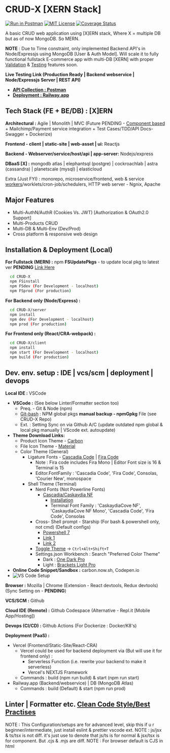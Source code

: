 # CRUD-X [XERN Stack]

[![Run in Postman](https://run.pstmn.io/button.svg)](https://app.getpostman.com/run-collection/19573121-fa8f3446-bac8-4ed7-b25b-952c45912af2?action=collection%2Ffork&collection-url=entityId%3D19573121-fa8f3446-bac8-4ed7-b25b-952c45912af2%26entityType%3Dcollection%26workspaceId%3D85c3a0fe-9ab1-4704-82db-e7d9a493f158)
[![MIT License](https://img.shields.io/badge/License-MIT-green.svg)](https://choosealicense.com/licenses/mit/)
[![Coverage Status](https://coveralls.io/repos/github/sonimonish00/CRUD-X/badge.svg?branch=main)](https://coveralls.io/github/sonimonish00/CRUD-X?branch=main)

A basic CRUD web application using [X]ERN stack, Where X = multiple DB but as of now MongoDB. So MERN.

**NOTE** : Due to Time constraint, only implemented Backend API's in Node/Expressjs using MongoDB [User & Auth Model]. Will scale it to fully functional fullstack E-commerce app with multi-DB [XERN] with proper [Validation](https://gist.github.com/sonimonish00/88dc68510c45a084ca97d7239504e875) & [Testing](https://gist.github.com/sonimonish00/cb7509962bc3448513d250ed9a2d4465) features soon.

**Live Testing Link (Production Ready | Backend webservice | Node/Expressjs Server | REST API)**
  - **[API Collection : Postman](https://www.postman.com/sonimonish00/workspace/workspace-1-personal-projects-backend)**
  - **[Deployment : Railway.app](https://crud-x-production.up.railway.app)**

## Tech Stack (FE + BE/DB) : [X]ERN

**Architectural :** Agile | Monolith | MVC (Future PENDING - [Component based](https://github.com/goldbergyoni/nodebestpractices#-11-structure-your-solution-by-components) + Mailchimp/Payment service integration + Test Cases/TDD/API Docs-Swagger + Dockerize)

**Frontend - client | static-site | web-asset | ui:** Reactjs

**Backend - Webserver/service/host/api | app-server:** Nodejs/express

**DBaaS [X] :** mongodb atlas | elephantsql (postgre) | cockroachlab | astra (cassandra) | planetscale (mysql) | elasticloud

Extra (Just FYI) : monorepo, microservice/frontend, web & service [workers](https://web.dev/workers-overview)/worklets/cron-job/schedulers, HTTP web server - Ngnix, Apache

## Major Features

- Multi-AuthN/AuthR (Cookies Vs. JWT) [Authorization & OAuth2.0 Support]
- Multi-Products CRUD
- Multi-DB & Multi-Env (Dev/Prod)
- Cross platform & responsive web design

## Installation & Deployment (Local)

**For Fullstack (MERN) :** npm **FSUpdatePkgs** - to update local pkg to latest ver **PENDING** [Link Here](https://stackoverflow.com/a/34295664)

```bash
  cd CRUD-X
  npm FSinstall
  npm FSdev (For Development - localhost)
  npm FSprod (For production)
```

**For Backend only (Node/Express) :**

```bash
  cd CRUD-X/server
  npm install
  npm dev (For Development - localhost)
  npm prod (For production)
```

**For Frontend only (React/CRA-webpack) :**

```bash
  cd CRUD-X/client
  npm install
  npm start (For Development - localhost)
  npm build (For production)
```

## Dev. env. setup : IDE | vcs/scm | deployment | devops

**Local IDE :** VSCode

- **VSCode :** (See below Linter/Formatter section too)
  - Preq. - Git & Node (npm)
  - [Git-bash](https://stackoverflow.com/a/41199625) : NPM global pkgs **manual backup - npmGpkg** File (see CRUD-X Repo)
  - Ext. : Setting Sync on via Github A/C (update outdated npm global & local pkg manually | VScode ext. autoupdate)
- **Theme Download Links:**
  - Product Icon Theme - [Carbon](https://marketplace.visualstudio.com/items?itemName=antfu.icons-carbon)
  - File Icon Theme - [Material](https://marketplace.visualstudio.com/items?itemName=PKief.material-icon-theme)
  - Color Theme (General)
    - Ligature Fonts - [Cascadia Code](https://github.com/microsoft/cascadia-code) | [Fira Code](https://github.com/tonsky/FiraCode)
      - Note : Fira code includes Fira Mono | Editor Font size is 16 & Terminal is 15
      - Editor.FontFamily : 'Cascadia Code', 'Fira Code', Consolas, 'Courier New', monospace
    - Shell Theme (Terminal)
      - Nerd Fonts (Not Powerline Fonts)
        - [Cascadia/Caskaydia NF](https://github.com/ryanoasis/nerd-fonts/tree/master/patched-fonts/CascadiaCode)
          - [Installation](https://github.com/microsoft/terminal/issues/12587#issuecomment-1054646238)
          - Terminal Font Family : 'CaskaydiaCove NF', 'CaskaydiaCove NF Mono', 'Cascadia Code', 'Fira Code', Consolas
      - Cross- Shell prompt - Starship (For bash & powershell only, not cmd) (Default configs)
        - [Powershell 7](https://learn.microsoft.com/en-us/powershell/scripting/install/installing-powershell-on-windows?view=powershell-7.3)
        - [Link 1](https://starship.rs/guide/#%F0%9F%9A%80-installation)
        - [Link 2](https://stackoverflow.com/a/8997378)
      - [Toggle Theme](https://marketplace.visualstudio.com/items?itemName=danielgjackson.auto-dark-mode-windows) -> `Ctrl+Alt+Shift+T`
      - Settings.json Workbench : Search "Preferred Color Theme"
        - Dark : [One Dark Pro](https://marketplace.visualstudio.com/items?itemName=zhuangtongfa.Material-theme)
        - Light : [Brackets Light Pro](https://marketplace.visualstudio.com/items?itemName=fehey.brackets-light-pro)
- **Online Code Snippet/Sandbox :** carbon.now.sh, Codepen.io
- ![VS Code Setup](https://drive.google.com/uc?export=view&id=1xN0GcT-vgVM8kKnZZIdQDVghB-2VXX45)

**Browser :** Mozilla | Chrome (Extension - React devtools, Redux devtools) (Sync Setting on - **PENDING**)

**VCS/SCM :** Github

**Cloud IDE (Remote) :** Github Codespace (Alternative - Repl.it [Mobile App/Hosting])

**Devops (CI/CD) :** Github Actions (For Dockerize : Docker/K8's)

**Deployment (PaaS) :**

- Vercel (Frontend/Static-Site/React-CRA)
  - Vercel could be used for backend deployment via (But will use it for frontend only) :
    - Serverless Function (i.e. rewrite your backend to make it serverless)
    - Vercel's NEXTJS Framework
  - Commands : build (npm run build) & start (npm run start)
- Railway.app (Backend/webservice) | DB (MongoDB Atlas)
  - Commands : build (Default) & start (npm run prod)

## Linter | Formatter etc. [Clean Code Style/Best Practises](https://github.com/goldbergyoni/nodebestpractices#3-code-style-practices)

NOTE : This Configuration/setups are for advanced level, skip this if u r beginner/intermediate, just install eslint & prettier vscode ext.
NOTE : js/jsx & ts/tsx is not diff. it's just use to denote that js/ts is for normal & jsx/tsx is for component. But .cjs & .mjs are diff.
NOTE : For browser default is CJS in html <script> tag, but if ur using MJS then u need to mention "type=module" in <script> tag. As we are using react here, we dont need to worry as react will build html for us.
NOTE : Alternative Names CJS => Source Type - Script | MJS => Source Type - Module

- **Extensions | NPM Packages (-D)**
  - [L1](https://stackoverflow.com/questions/68721073/what-is-the-difference-between-installing-eslint-as-extension-and-installing-as) | [L2](https://stackoverflow.com/questions/61925900/what-is-the-difference-between-installing-prettier-as-a-npm-package-and-installi) | [L3](https://eslint.org/docs/latest/user-guide/getting-started) | [L4](https://prettier.io/docs/en/comparison.html) | [L5](https://www.youtube.com/watch?v=ZXW6Jn6or1w) | [L6](https://www.youtube.com/watch?v=H91aqUHn8sE) | [L7](https://www.robinwieruch.de/prettier-eslint/)
  - VSCode : Global
    - Linter : Eslint
    - Formatter : Prettier
    - (Lint+Format) : Lintel, Prettier ESlint etc. (Refer Official website of both)
  - Node/NPM : Local (-D)
    - React : react, react-dom, jest
    - Linting (FE/BE)
      - Eslint : eslint, eslint-cli (CRA ESlint extends "react-app")
      - TS : typescript, ts-node, types/node, types/react, types/react-dom
    - Formatter : prettier
    - (Lint+Format) : prettier-eslint, etc. (Refer Official website of both)
    - Config (Custom) : .eslintrc.js (extends airbnb, react-app, etc), .prettierrc, .editorconfig, etc.
      - tsconfig.json (.tslintrc deprecated in favor of .eslintrc)
        - module = NodeNext for MJS & commonJS for CJS // 'import' needs .js extn. for MJS & .cjs for CJS
        - moduleResolution = NodeNext
- **Frontend (React v18+)** : React is defaulted to ES6/MJS module system.
  - **Current** : Javascript (ES6+)
    - Filename : .js/.jsx (js/jsx are equiv. here but as mentioned in note above, we use it for diff. purpose)
    - Module system : ES6 (.mjs) => import/export (we don't need to have .mjs extension bcz react CRA defaults to mjs so js/jsx=mjs)
  - **Future** : Typescript (CRA --template typescript)
    - Filename : .ts/.tsx (ts/tsx are equiv. here but as mentioned in note above, we use it for diff. purpose)
    - Module system : ES6 (.mjs) => import/export (js/jsx=mjs=ts/tsx, so we use ts/tsx only)
- **Backend (Node v18+)** : Node is defaulted to commonJS/js/cjs module system => require/module.exports
  - **Current** : Javascript (ES6+) // Node is defaulted to CJS, but here we use MJS so following settings will change.
    - Filename : .js/.mjs (Package.json => "type": "module") // Both js/mjs are equiv here bcz "module" is mentioned in package.json, we stick to .js
    - Module system : ES6 (js/mjs) => import/export // We r using "mjs", but if you wanna use "cjs" somewhere add "abc.cjs" ext. explicitly
  - **Future** : Typescript [see](https://www.youtube.com/watch?v=H91aqUHn8sE&t=15s)
    - Filename : .ts (Package.json => "type": "module" | `tsc` compiler : a.ts => a.js | node a.js)
    - Module system : ES6 (.mjs) => import/export (js=mjs=ts, so we use ts only)

## File-folder (project) structure : separation of concern

- **CRUD-X (Root Folder)**
  - **Client** [Feature/funct./comp. based] (Other - MVC, group by file type, pages with global folder/colocation of related comp. etc.)
    - public
    - src
      - Assets : images, static file etc.
      - Components (Templates/Props)
        - core : common and basic components, such as Home,Menu components which are common to all other comp.
        - post : post-related components
        - user : user-related components
        - componentFolderN : and so on....
      - Pages
      - Config (To overwrite global config - .eslintrc.js, .prettierrc, .editorconfig - CRA/webpack already has eslint so gen. we dont include it)
      - i18n
      - navigation : Router (Navigation) -> react-router-dom
      - redux : actions, reducers, store.js [Redux Toolkit -> Redux & Thunk Dev tools]
      - Services - API
        - auth : auth-related components and helper code, routes etc.
      - styles
      - utils - Helper methods, validations etc.
      - **tests** : Jest Framework (Unit testing)
      - index.js ===> Main entry point for react
    - node_modules (frontend)
    - .gitignore (frontend)
    - Package.json (frontend) - including package-lock.json
    - README.MD (frontend)
  - **Server** [Separation based on functionality - [MVC](https://www.youtube.com/watch?v=bQuBlR0T5cc) or Technical Role based => FUTURE PENDING : [Component based](https://github.com/goldbergyoni/nodebestpractices#-11-structure-your-solution-by-components)]
    - app
      - controllers -> user.controllers.js (route-handler callback fns.)
      - middlewares -> checkAuth.middleware.js (In between functions : logging, authentication etc.)
      - models (ORM/MongoDB) -> user.models.js
      - routes -> user.routes.js [RESTful API endpoints - CRUD](https://stackoverflow.com/questions/14554943/what-are-the-trade-offs-between-different-methods-of-constructing-api-urls-subd) | [Link 1](https://ontola.io/blog/api-design/)
      - tests -> Unit & integration test, api test/super test etc.
      - util (folder)
      - services (folder) - 3rd party email, payment gateway etc.
        - NOTE : It cud also act as middleman b/w controller & database(model). ie. controller will call service which will manipulate DB & return data back to controller [Link 1](https://youtu.be/bQuBlR0T5cc?t=720), [Link 2](https://github.com/machadop1407/MVC-API-Example-Express-NodeJS)
      - index.js -> Application code (MVC part)
    - [config](https://github.com/goldbergyoni/nodebestpractices#-15-use-environment-aware-secure-and-hierarchical-config) (overwrite global configs FUTURE PENDING : .eslintrc.js, .prettierrc, .editorconfig, webpack.config.js etc.)
      - db.config.js (For MongoDB Atlas connection - Could also contain N/W, File configs etc.)
    - env -> .env, .env.development etc.
    - server.js ===> Main entry point for nodejs server - contains http server, mongoose/mongodb conn, n/w, file calls etc.
    - node_modules (backend)
    - .gitignore (backend)
    - Package.json (backend) - including package-lock.json, scripts (dev/prod)
    - README.MD (backend)
  - node_modules (root)
  - Package.json (root) : shared b/w both FE & BE - including package-lock.json
  - License (root)
  - npmGpkg (root)
  - .gitignore (root)
  - README.MD (root)

## Fullstack Flow | REST | CRUD | HTTP

- [Google Docs Link](https://docs.google.com/document/d/1L_Rc8JEn-YYX5Oq_dEa7iTkBQY_ycjH6OaPm7GV4O4I/edit?usp=share_link)
- ![Fullstack Flow Diagram](https://drive.google.com/uc?export=view&id=1yAM2pzILbeG_eDM3o2B11TDfJY5iymaT)
- ![SQL vs NoSQL](https://drive.google.com/uc?export=view&id=1HjkSrD-G9Y1gZAYdpVKO3T9QYYVX4wyv)
- ![REST CRUD HTTP DB](https://drive.google.com/uc?export=view&id=12FQpg3XgNIlLZmvSPAHKw65x_36S7mTv)

## Environment Variables

To run this project, you will need to add the following environment variables to your .env file

`NODE_ENV`

`PORT`

`MONGO_URL`

## Demo

![](https://media1.giphy.com/media/wAvzlIA6cRPeDyRjY9/giphy.gif?cid=790b7611de9cb72ce5aa85de257c1cec75ef4ba7982098bf&rid=giphy.gif&ct=g)

## Contributing

Contributions are always Welcome. Make a Pull Request (PR) or raise an issue. Will review them when time permits.

## FAQ

#### Is this CRUD App for commercial use ?

Nope.

#### Is this your Personal project ?

Yup, to clear out my basics of fullstack web app dev.

## Feedback & Support

If you have any feedback, please reach out to me at sonimonish00[at]gmail[dot]com

## 🚀 About Me : Hi, I'm Monish! 👋

🧠 I'm currently learning backend/full stack development.

## 🔗 Links

[![portfolio](https://img.shields.io/badge/my_portfolio-000?style=for-the-badge&logo=ko-fi&logoColor=white)](https://sonimonish00.github.io/)

[![linkedin](https://img.shields.io/badge/linkedin-0A66C2?style=for-the-badge&logo=linkedin&logoColor=white)](https://www.linkedin.com/in/monishsoni)

[![twitter](https://img.shields.io/badge/twitter-1DA1F2?style=for-the-badge&logo=twitter&logoColor=white)](https://twitter.com/MonishSoni95)

## 🛠 Skills

Python, Javascript (Node, React), HTML, CSS

